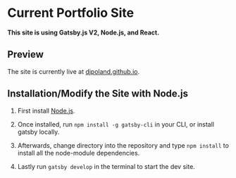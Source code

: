 # Current Portfolio Site

**This site is using Gatsby.js V2, Node.js, and React.**

## Preview

The site is currently live at [djpoland.github.io](https://djpoland.github.io/).
## Installation/Modify the Site with Node.js

1. First install [Node.js](https://nodejs.org/en/).

2. Once installed, run `npm install -g gatsby-cli` in your CLI, or install gatsby locally.

3. Afterwards, change directory into the repository and type `npm install` to install all the node-module dependencies.

4. Lastly run `gatsby develop` in the terminal to start the dev site.

